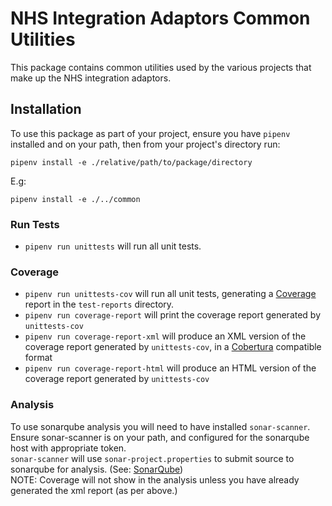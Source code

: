 # NHS Integration Adaptors Common Utilities

This package contains common utilities used by the various projects that make up the NHS integration adaptors.

## Installation
To use this package as part of your project, ensure you have `pipenv` installed and on your path, then from your
project's directory run:
```
pipenv install -e ./relative/path/to/package/directory
```
E.g:
```
pipenv install -e ./../common
```

### Run Tests
- `pipenv run unittests` will run all unit tests.

### Coverage
- `pipenv run unittests-cov` will run all unit tests, generating a [Coverage](https://coverage.readthedocs.io/) report
in the `test-reports` directory.
- `pipenv run coverage-report` will print the coverage report generated by `unittests-cov`
- `pipenv run coverage-report-xml` will produce an XML version of the coverage report generated by `unittests-cov`, in a
[Cobertura](http://cobertura.github.io/cobertura/) compatible format
- `pipenv run coverage-report-html` will produce an HTML version of the coverage report generated by `unittests-cov`

### Analysis
To use sonarqube analysis you will need to have installed `sonar-scanner`. \
Ensure sonar-scanner is on your path, and configured for the sonarqube host with appropriate token. \
`sonar-scanner` will use `sonar-project.properties` to submit source to sonarqube for analysis.
 (See: [SonarQube](https://gpitbjss.atlassian.net/wiki/x/XQFfXQ))\
NOTE: Coverage will not show in the analysis unless you have already generated the xml report (as per above.)

